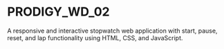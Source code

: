 # PRODIGY_WD_02
A responsive and interactive stopwatch web application with start, pause, reset, and lap functionality using HTML, CSS, and JavaScript.
